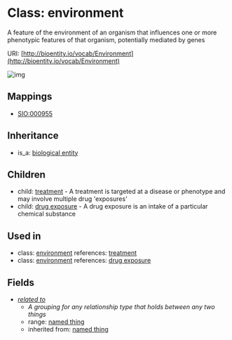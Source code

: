 # Class: environment


A feature of the environment of an organism that influences one or more phenotypic features of that organism, potentially mediated by genes

URI: [http://bioentity.io/vocab/Environment](http://bioentity.io/vocab/Environment)

![img](http://yuml.me/diagram/nofunky;dir:TB/class/\[BiologicalEntity]^-\[Environment|id(i):identifier_type%20%3F;name(i):label_type%20%3F;category(i):label_type%20%3F;node_property(i):string%20%3F;iri(i):iri_type%20%3F;full_name(i):label_type%20%3F;description(i):narrative_text%20%3F;systematic_synonym(i):label_type%20%3F;has_phenotype(i):phenotype%20%3F],%20\[Environment]^-\[DrugExposure],%20\[Environment]^-\[Treatment],%20\[Environment]-%20related%20to(i)%20%3F>\[NamedThing])
## Mappings

 * [SIO:000955](http://semanticscience.org/resource/SIO_000955)
## Inheritance

 *  is_a: [biological entity](BiologicalEntity.md)
## Children

 *  child: [treatment](Treatment.md) - A treatment is targeted at a disease or phenotype and may involve multiple drug 'exposures'
 *  child: [drug exposure](DrugExposure.md) - A drug exposure is an intake of a particular chemical substance
## Used in

 *  class: [environment](Environment.md) references: [treatment](Treatment.md)
 *  class: [environment](Environment.md) references: [drug exposure](DrugExposure.md)
## Fields

 * _[related to](related_to.md)_
    * _A grouping for any relationship type that holds between any two things_
    * range: [named thing](NamedThing.md)
    * inherited from: [named thing](NamedThing.md)
